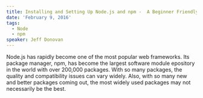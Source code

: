 ```yaml
---
title: Installing and Setting Up Node.js and npm -  A Beginner Friendly Guide
date: 'February 9, 2016'
tags:
  - Node
  - npm
speaker: Jeff Donovan
---
```


Node.js has rapidly become one of the most popular web frameworks. Its package
manager, npm, has become the largest software module epository in the world
with over 200,000 packages. With so many packages, the quality and
compatibility issues can vary widely. Also, with so many new and better
packages coming out, the most widely used packages may not necessarily be the
best.
